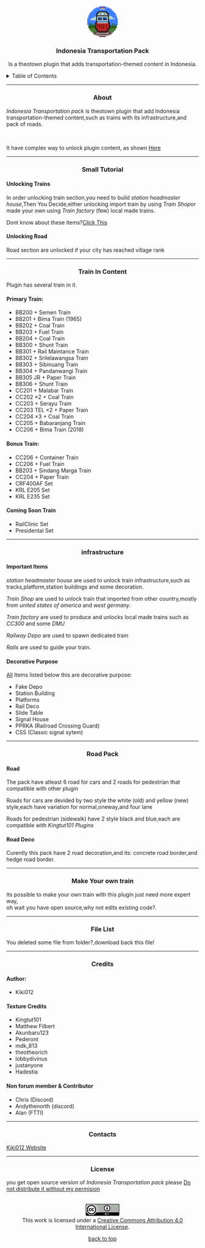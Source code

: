 <main style=" "><div align="center">
    <img src="Content_icon/icon2.png" alt="Logo" width="80" height="80" style="margin-top:5px;">

  <h3 align="center">Indonesia Transportation Pack</h3>

  <p align="center" class="lead">
    Is a theotown plugin that adds transportation-themed content in Indonesia.
  </p>
</div>
<details>
  <summary>Table of Contents</summary>
  <ul>
    <li><a href="#About">About</a></li>
    <li><a href="#HOW">Small Tutorial</a></li>
    <li>
      <a href="#TIC">Train In Contents:</a>
      <ul>
        <li><a href="#PTR">Primary Train</a></li>
        <li><a href="#BTR">Bonus Train</a></li>
        <li><a href="#CSTR">Coming Soon Train</a></li>
      </ul>
    </li>
    <li>
      <a href="#INFRA">infrastructure</a>:
      <ul>
        <li><a href="#MAIN">Important</a></li>
        <li><a href="#DECO">Decorative</a></li>
      </ul>
    </li>
    <li>
      <a href="#ROAD">Road Pack</a>:
      <ul>
        <li><a href="#RROAD">Road </a></li>
        <li><a href="#RDECO">Road decoration</a></li>
      </ul>
    </li>
    <li><a href="#MYOTR">Make custom train</a></li>
    <li><a href="#FILE">File List</a></li>
    <li><a href="#CRED">Credits</a></li>
    <li><a href="#CONTA">Contacts</a></li>
    <li><a href="#LICENSE">License</a></li>
  </ul>
</details><hr>
<div id="About">
  <h3 align="center">About</h3>
  <p><i class="mention">Indonesia Transportation pack</i> is theotown plugin that add Indonesia transportation-themed content,such as trains with its infrastructure,and pack of roads.</p><br />
  <p>It have complex way to unlock plugin content, as shown <a href="#HOW">Here</a></p>
</div><hr>
<div id="HOW">
  <h3 align="center">Small Tutorial</h3>
  <h4>Unlocking Trains</h4>
  <p>In order unlocking train section,you need to build <i class="mention">station headmaster house</i>,Then You Decide,either unlocking import train by using <i class="mention">Train Shop</i>or made your own using <i class="mention">Train factory</i> (few) local made trains.</p>
  <p> Dont know about these items?<a href="#INFRA">Click This</a>
  <h4>Unlocking Road</h4>
  <p>Road section are unlocked if your city has reached village rank</p>
</div><hr>
<div id="TIC">
    <h3 align="center"> Train In Content </h3>
    <p>Plugin has several train in it.</p>
    <h4 id="PTR">Primary Train:</h4><ul>
      <li>BB200 + Semen Train</li>
      <li>BB201 + Bima Train (1965)</li>
      <li>BB202 + Coal Train</li>
      <li>BB203 + Fuel Train</li>
      <li>BB204 + Coal Train</li>
      <li>BB300 + Shunt Train</li>
      <li>BB301 + Rail Maintance Train</li>
      <li>BB302 + Srilelawangsa Train</li>
      <li>BB303 + Sibinuang Train</li>
      <li>BB304 + Pandanwangi Train</li>
      <li>BB305 JR + Paper Train</li>
      <li>BB306 + Shunt Train</li>
      <li>CC201 + Malabar Train</li>
      <li>CC202 ×2 + Coal Train</li>
      <li>CC203 + Serayu Train</li>
      <li>CC203 TEL ×2 + Paper Train</li>
      <li>CC204 ×3 + Coal Train</li>
      <li>CC205 + Babaranjang Train</li>
      <li>CC206 + Bima Train (2018)</li>
    </ul>
    <h4 id="BTR">Bonus Train:</h4><ul>
      <li>CC206 + Container Train</li>
      <li>CC206 + Fuel Train</li>
      <li>BB203 + Sindang Marga Train</li>
      <li>CC204 + Paper Train</li>
      <li>CRF400AF Set</li>
      <li>KRL E205 Set</li>
      <li>KRL E235 Set</li>
    </ul>
    <h4 id="CSTR">Coming Soon Train</h4><ul>
      <li>RailClinic Set</li>
      <li>Presidental Set</li>
    </h4>
</div><hr>
<div id="INFRA">
  <h3 align="center">infrastructure</h3>
  <h4 id="MAIN">Important Items</h4>
  <p><i class="mention">station headmaster house</i> are used to unlock train infrastructure,such as tracks,platform,station buildings and some decoration.</p>
  <p><i class="mention">Train Shop</i> are used to unlock train that imported from other country,mostly from <i class="country">united states of america</i> and <i class="country">west germany</i>.</p>
  <p><i class="mention">Train factory</i> are used to produce and unlocks local made trains such as <i class="mention">CC300</i> and some <i class="mention">DMU</i></p>
  <p><i class="mention">Railway Depo</i> are used to spawn dedicated train</p>
  <p><i class="mention">Rails</i> are used to guide your train.</p>
  <h4 id="DECO"> Decorative Purpose</h4>
  <p><u>All</u> Items listed below this are decorative purpose:
  <ul>
    <li>Fake Depo</li>
    <li>Station Building</li>
    <li>Platforms</li>
    <li>Rail Deco</li>
    <li>Slide Table</li>
    <li>Signal House</li>
    <li>PPRKA (Railroad Crossing Guard)</li>
    <li>CSS (Classic signal sytem)</li>
  </ul>
  </p>
</div><hr>
<div id="ROAD">
  <h3 align="center">Road Pack</h3>
  <h4 id="RROAD">Road</h4>
  <p> The pack have atleast 6 road for cars and 2 roads for pedestrian that compatible with other plugin</p>
  <p> Roads for cars are devided by two style the white (old) and yellow (new) style,each have variation for normal,oneway,and four lane</p>
  <p> Roads for pedestrian (sidewalk) have 2 style black and blue,each are compatible with <i class="mention"> Kingtut101 Plugins</i>
  <h4 id="RDECO">Road Deco</h4>
  <p> Curently this pack have 2 road decoration,and its: concrete road border,and hedge road border.</p>
</div><hr>
<div id="MYOTR">
  <h3 align="center">Make Your own train</h3>
  <p>Its possible to make your own train with this plugin just need more expert way,<br>oh wait you have open source,why not edits existing code?.</p>
</div><hr>
<div id="FILE">
  <h3 align="center">File List</h3>
  <p>You deleted some file from folder?,download back this file!</p>
</div><hr>
<div id="CRED">
  <h3 align="center">Credits</h3>
  <h4>Author:</h4>
  <ul><li>Kiki012</li></ul>
  <h4>Texture Credits</h4>
  <ul>
    <li>Kingtut101</li>
    <li>Matthew Filbert</li>
    <li>Akunbaru123</li>
    <li>Pederont</li>
    <li>mdk_813</li>
    <li>theotheorich</li>
    <li>lobbydivinus</li>
    <li>justanyone</li>
    <li>Hadestia</li>
  </ul>
  <h4>Non forum member & Contributor</h4>
  <ul>
    <li>Chris (Discord)</li>
    <li>Andythenorth (discord)</li>
    <li>Alan (FTTI)</li>
  </ul>
</div><hr>
<div id="CONTA">
  <h3 align="center"> Contacts </h3>
  <a href="https://kiki012184.github.io/K012-Theotown.com/index.html">Kiki012 Website</a>
</div><hr>
<div id="LICENSE">
  <h3 align="center">License</h3>
  <p>you get open source version of <i class="mention">Indonesia Transportation pack</i> please <u> Do not distribute it without my permision</u></p><br>
  <div align="center" class="license"><a rel="license" href="http://creativecommons.org/licenses/by/4.0/"><img alt="Creative Commons License" style="border-width:0" src="CreativeCommonsLicenseIcon.png" /></a><br />This work is licensed under a <a rel="license" href="http://creativecommons.org/licenses/by/4.0/">Creative Commons Attribution 4.0 International License</a>.</div>
</div>
<p align="center" class="lead"><a href="#top">back to top</a></p></main>
<!--#### Built With


* [Next.js](https://nextjs.org/)
* [React.js](https://reactjs.org/)
* [Vue.js](https://vuejs.org/)
* [Angular](https://angular.io/)
* [Svelte](https://svelte.dev/)
* [Laravel](https://laravel.com)
* [Bootstrap](https://getbootstrap.com)
* [JQuery](https://jquery.com)

<p align="right">(<a href="#top">back to top</a>)</p>
Version:5.9 Type: Playtest
Indonesia Transportation Pack

English:
Is a theotown plugin that adds transportation-themed content in Indonesia
For example, a complete train with infrastructure, and a road package

Update changes:
 • Fixed Night Mode Bug
 • Added Several New Station buildings
 • Updated Some Train Cars.
 • Fixed Some Bugs found by akunbaru123

Playtest version!  If you find a bug please comment or report it in more info in the plugin.


 More detailed information is in the Plug-in Plug-in Manual

Bahasa Indonesia:
Adalah plugin theotown yang menambahkan konten bertemakan transportasi di indonesia
Contohnya kereta api lengkap dengan infrastrukturnya,Dan satu paket jalan

Perubahan update:
• Memperbaiki Bug Mode Malam
• Menambahkan Beberapa bangunan Stasiun Baru
• Memperbarui Beberapa Gerbong Kereta. 
• Memperbaiki Beberapa Bug yang ditemukan oleh akunbaru123

Versi Playtest! Jika menemukan bug mohon komentar atau lapor di info lebih di plugin.

Thumbnail: 
Credit: Kiki012
Font: VCR EAS

Info lebih lengkap ada di Manual Plug-in plugin

if i forget to mention someone or mistake, please forgive me
This work is licensed under the Creative Commons Attribution-NonCommercial 4.0 International License. To view a copy of this license, visit http://creativecommons.org/licenses/by-nc/4.0/ or send a letter to Creative Commons, PO Box 1866, Mountain View, CA 94042, USA.-->
